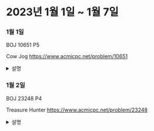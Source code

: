 # 2023년 1월 1일 ~ 1월 7일

### 1월 1일

BOJ 10651
P5

Cow Jog
https://www.acmicpc.net/problem/10651

<details>
<summary>설명</summary>
<div>       
Treasure Hunter를 해결하는데 있어서 도움이 된 LIS 응용 문제들을 보면서 보게된 문제.
T시간 흘렀을 때 소가 있는 위치를 뒤에서부터 미리 계산해 놓고 upperbound를 이용하여 O(NlogN) 처리하는 문제이다.
multiset을 이용하는 테크닉을 배워보았다.
</div>
</details>

### 1월 2일

BOJ 23248
P4

Treasure Hunter
https://www.acmicpc.net/problem/23248

<details>
<summary>설명</summary>
<div >       
설명 : 작년 ICPC때 해결하지못해서 본선을 못간 문제다. 다른 한팀이 문제를 해결하여 본선을 진출하여 다시 해결하고자 하였다.
priority queue를 이용한 그리디한 방식으로 처리를 해주면 문제가 해결 될 것이라고 생각했었는데 이번에 익힌 set을 갱신시키는 방식으로 해결했다.
가장 오른쪽 가장 아래의 보물을 제거해가면서 출발지 올때까지 수거를 하는 것을 ans만큼 반복 해 준다.
이 역시도 LIS응용이다.
</div>
</details>
